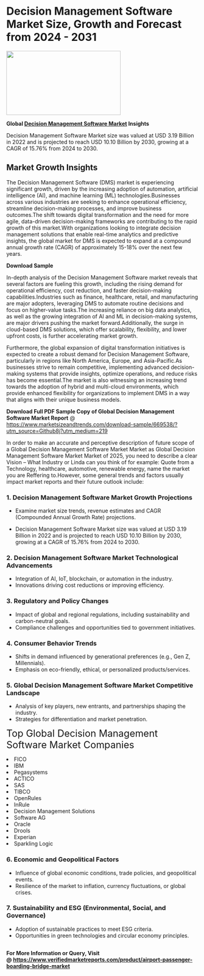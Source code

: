 <H1>Decision Management Software Market Size, Growth and Forecast from 2024 - 2031</H1><img class="aligncenter size-medium wp-image-584254" src="https://thirdeyenews.in/wp-content/uploads/2024/09/Global-Market-Research-300x168.jpeg" alt="" width="300" height="168" /><p><strong>Global&nbsp;<a href="https://www.marketsizeandtrends.com/download-sample/669538/?utm_source=Github8j?utm_medium=219">Decision Management Software Market</a> Insights</strong></p><p>Decision Management Software Market size was valued at USD 3.19 Billion in 2022 and is projected to reach USD 10.10 Billion by 2030, growing at a CAGR of 15.76% from 2024 to 2030.</p><p><h2>Market Growth Insights</h2> <p>The Decision Management Software (DMS) market is experiencing significant growth, driven by the increasing adoption of automation, artificial intelligence (AI), and machine learning (ML) technologies.Businesses across various industries are seeking to enhance operational efficiency, streamline decision-making processes, and improve business outcomes.The shift towards digital transformation and the need for more agile, data-driven decision-making frameworks are contributing to the rapid growth of this market.With organizations looking to integrate decision management solutions that enable real-time analytics and predictive insights, the global market for DMS is expected to expand at a compound annual growth rate (CAGR) of approximately 15-18% over the next few years.</p> <p><strong>Download Sample</strong></p> <p>In-depth analysis of the Decision Management Software market reveals that several factors are fueling this growth, including the rising demand for operational efficiency, cost reduction, and faster decision-making capabilities.Industries such as finance, healthcare, retail, and manufacturing are major adopters, leveraging DMS to automate routine decisions and focus on higher-value tasks.The increasing reliance on big data analytics, as well as the growing integration of AI and ML in decision-making systems, are major drivers pushing the market forward.Additionally, the surge in cloud-based DMS solutions, which offer scalability, flexibility, and lower upfront costs, is further accelerating market growth.</p> <p>Furthermore, the global expansion of digital transformation initiatives is expected to create a robust demand for Decision Management Software, particularly in regions like North America, Europe, and Asia-Pacific.As businesses strive to remain competitive, implementing advanced decision-making systems that provide insights, optimize operations, and reduce risks has become essential.The market is also witnessing an increasing trend towards the adoption of hybrid and multi-cloud environments, which provide enhanced flexibility for organizations to implement DMS in a way that aligns with their unique business models.</p> <p><span class=""><strong>Download Full PDF Sample Copy of Global Decision Management Software Market Report</strong> @ <a href="https://www.marketsizeandtrends.com/download-sample/669538/?utm_source=Github8j?utm_medium=219" target="_blank">https://www.marketsizeandtrends.com/download-sample/669538/?utm_source=Github8j?utm_medium=219</a></span></p><p>In order to make an accurate and perceptive description of future scope of a Global&nbsp;Decision Management Software Market Market as Global&nbsp;Decision Management Software Market Market of 2025, you need to describe a clear Vision &ndash; What Industry or Linda can you think of for example: Quote from a Technology, healthcare, automotive, renewable energy, name the market you are Reffering to.However, some general trends and factors usually impact market reports and their future outlook include:</p><h3>1.&nbsp;<strong>Decision Management Software Market Growth Projections</strong></h3><ul><li>Examine market size trends, revenue estimates and CAGR (Compounded Annual Growth Rate) projections.</li><li><p>Decision Management Software Market size was valued at USD 3.19 Billion in 2022 and is projected to reach USD 10.10 Billion by 2030, growing at a CAGR of 15.76% from 2024 to 2030.</p></li></ul><h3>2.&nbsp;<strong>Decision Management Software Market Technological Advancements</strong></h3><ul><li>Integration of AI, IoT, blockchain, or automation in the industry.</li><li>Innovations driving cost reductions or improving efficiency.</li></ul><h3>3.&nbsp;<strong>Regulatory and Policy Changes</strong></h3><ul><li>Impact of global and regional regulations, including sustainability and carbon-neutral goals.</li><li>Compliance challenges and opportunities tied to government initiatives.</li></ul><h3>4.&nbsp;<strong>Consumer Behavior Trends</strong></h3><ul><li>Shifts in demand influenced by generational preferences (e.g., Gen Z, Millennials).</li><li>Emphasis on eco-friendly, ethical, or personalized products/services.</li></ul><h3>5.&nbsp;<strong>Global Decision Management Software Market Competitive Landscape</strong></h3><ul><li>Analysis of key players, new entrants, and partnerships shaping the industry.</li><li>Strategies for differentiation and market penetration.</li></ul><p data-pm-slice="1 1 []"><span style="color: inherit; font-family: inherit; font-size: 25px;">Top Global Decision Management Software Market Companies</span></p><div class="" data-test-id=""><p><li>FICO</li><li> IBM</li><li> Pegasystems</li><li> ACTICO</li><li> SAS</li><li> TIBCO</li><li> OpenRules</li><li> InRule</li><li> Decision Management Solutions</li><li> Software AG</li><li> Oracle</li><li> Drools</li><li> Experian</li><li> Sparkling Logic</li></p></div><h3>6.&nbsp;<strong>Economic and Geopolitical Factors</strong></h3><ul><li>Influence of global economic conditions, trade policies, and geopolitical events.</li><li>Resilience of the market to inflation, currency fluctuations, or global crises.</li></ul><h3>7.&nbsp;<strong>Sustainability and ESG (Environmental, Social, and Governance)</strong></h3><ul><li>Adoption of sustainable practices to meet ESG criteria.</li><li>Opportunities in green technologies and circular economy principles.</li></ul><h2><strong style="font-size: 14px;">For More Information or Query, Visit @&nbsp;</strong><a style="background-color: #ffffff; font-size: 14px;" href="https://www.marketsizeandtrends.com/report/decision-management-software-market/" target="_blank">https://www.verifiedmarketreports.com/product/airport-passenger-boarding-bridge-market</a></h2>
